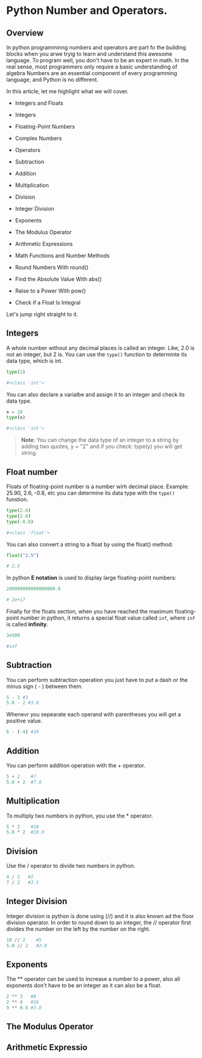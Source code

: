 # Python Number and Operators.

## Overview
In python programminng numbers and operators are part fo the building blocks when you arwe tryig to learn and understand this awesome language.
To program well, you don't have to be an expert in math. In the real sense, most programmers only require a basic understanding of algebra Numbers are an essential component of every programming language, and Python is no different.

In this article, let me highlight what we will cover.
- Integers and Floats
 - Integers 
 - Floating-Point Numbers
 - Complex Numbers

- Operators
 - Subtraction
 - Addition
 - Multiplication
 - Division
 - Integer Division
 - Exponents
 - The Modulus Operator
 - Arithmetic Expressions
- Math Functions and Number Methods
 - Round Numbers With round()
 - Find the Absolute Value With abs()
 - Raise to a Power With pow()
 - Check if a Float Is Integral

 Let's jump right straight to it.

## Integers
A whole number without any decimal places is called an integer. Like, 2.0 is not an integer, but 2 is. You can use the `type()` function to determinte its data type, which is int.

```python
type(2)

#<class 'int'>
```
You can also declare a varialbe and assign it to an integer and check its data type.

```python
x = 10
type(x)

#<class 'int'>
```
> **Note**: You can change the data type of an integer to a string by adding two quotes, y = "2" and if you check: type(y) you will get string.

## Float number
Floats of floating-point number is a number wirh decimal place. Example: 25.90, 2.6, -0.8, etc you can determine its data type with the `type()` funstion. 

```python
type(2.6)
type(2.6)
type(-0.8)

#<class 'float'>
```
You can also convert a string to a float by using the float() method:
```python
float("2.5")

# 2.5
```
In python **E notation** is used to display large floating-point numbers:
```python
200000000000000000.0

# 2e+17
```
Finally for the floats section, when you have reached the maximum floating-point number in python, it returns a special float value called `inf`, where `inf` is called **infinity**.
```python
3e500

#inf
```

## Subtraction
You can perform subtraction operation you just have to put a dash or the minus sign ( - ) between them.

```python
5 - 2 #3
5.0 - 2 #3.0
```
Whenevr you sepearate each operand with parentheses you will get a positive value.
```python
6 - (-4) #10
```

## Addition
You can perform addition operation with the + operator.

```python
5 + 2    #7
5.0 + 2  #7.0
```
## Multiplication
To multiply two numbers in python, you use the * operator.

```python
5 * 2    #10
5.0 * 2  #10.0
```

## Division
Use the / operator to divide two numbers in python.

```python
4 / 2   #2
7 / 2   #3.5
```

## Integer Division
Integer division is python is done using (//) and it is also known ad the floor division operator. In order to round down to an integer, the // operator first divides the number on the left by the number on the right.

```python
10 // 2    #5
5.0 // 2   #2.0
```

## Exponents
The ** operator can be used to increase a number to a power, also all exponents don't have to be an integer as it can also be a float.

```python
2 ** 3   #8
2 ** 4   #16
9 ** 0.5 #3.0
```
## The Modulus Operator

## Arithmetic Expressio

